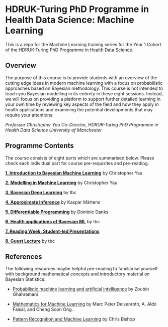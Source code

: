# HDRUK-Turing PhD Programme in Health Data Science: Machine Learning 

This is a repo for the Machine Learning training series for the Year 1 Cohort of the HDRUK-Turing PhD Programme in Health Data Science.

## Overview

The purpose of this course is to provide students with an overview of the cutting edge ideas in modern machine learning with a focus on probabilistic approaches based on Bayesian methodology. This course is not intended to teach you Bayesian modelling in its entirety in these eight sessions. Instead, we will focus on providing a platform to support further detailed learning in your own time by reviewing key aspects of the field and how they apply in health applications and examining the potential developments that may require your attentions. 

*Professor Christopher Yau*
*Co-Director, HDRUK-Turing PhD Programme in Health Data Science*
*University of Manchester*

## Programme Contents

The course consists of eight parts which are summarised below. Please check each individual part for course pre-requisites and pre-reading.

[**1. Introduction to Bayesian Machine Learning**](intro-to-bayes.md) by Christopher Yau
  
[**2. Modelling in Machine Learning**](ml-modelling.md) by Christopher Yau

[**3. Bayesian Deep Learning**](bayes-deep-learning.md) by tbc
  
[**4. Approximate Inference**](approximate-inference.md) by Kaspar Märtens

[**5. Differentiable Programming**](differentiable-programming.md) by Dominic Danks

[**6. Health applications of Bayesian ML**](health-applications.md) by tbc

[**7. Reading Week: Student-led Presentations**](student-led.md)

[**8. Guest Lecture**](guest-lecture.md) by tbc

## References

The following resources maybe helpful pre-reading to familiarise yourself with background mathematical concepts and introductory material on Bayesian Statistics: 

- [Probabilistic machine learning
and artificial intelligence](https://www.nature.com/articles/nature14541.pdf?origin=ppub) by Zoubin Ghahramani

- [Mathematics for Machine Learning](https://mml-book.github.io/) by Marc Peter Deisenroth, A. Aldo Faisal, and Cheng Soon Ong.

- [Pattern Recognition and Machine Learning](http://www.cs.man.ac.uk/~fumie/tmp/bishop.pdf) by Chris Bishop

